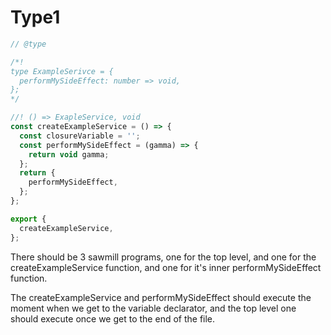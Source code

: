 # Type1

```js
// @type

/*!
type ExampleSerivce = {
  performMySideEffect: number => void,
};
*/

//! () => ExapleService, void
const createExampleService = () => {
  const closureVariable = '';
  const performMySideEffect = (gamma) => {
    return void gamma;
  };
  return {
    performMySideEffect,
  };
};

export {
  createExampleService,
};
```

There should be 3 sawmill programs, one for the top level, and one for the createExampleService function, and one for it's inner performMySideEffect function.

The createExampleService and performMySideEffect should execute the moment when we get to the variable declarator, and the top level one should execute once we get to the end of the file.

